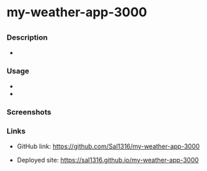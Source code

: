 # my-weather-app-3000

##

### Description

-

### Usage

-
-

### Screenshots


### Links

- GitHub link: https://github.com/Sal1316/my-weather-app-3000

- Deployed site: https://sal1316.github.io/my-weather-app-3000
